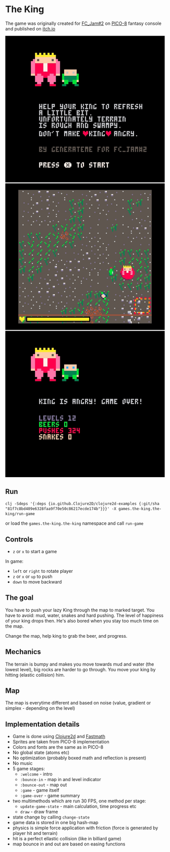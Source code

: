 # The King

The game was originally created for [FC_Jam#2](https://itch.io/jam/fantasy-console-game-jam-2) on [PICO-8](https://www.lexaloffle.com/pico-8.php) fantasy console and published on [itch.io](https://generateme.itch.io/the-king) 

![Welcome](/results/games/the_king/DE5FE9FA_000000.jpg "Welcome")
![Game](/results/games/the_king/DE5FE9FA_000012.jpg "Game")
![Game over](/results/games/the_king/DE5FE9FA_000027.jpg "Game over")

## Run

```
clj -Sdeps '{:deps {io.github.Clojure2D/clojure2d-examples {:git/sha "81f7c8bd409e6328faa9f70e50c86217ecde174b"}}}' -X games.the-king.the-king/run-game
```

or load the `games.the-king.the-king` namespace and call `run-game`

## Controls

* `z` or `x` to start a game

In game:

* `left` or `right` to rotate player
* `z` or `x` or `up` to push
* `down` to move backward

## The goal

You have to push your lazy King through the map to marked target. You have to avoid: mud, water, snakes and hard pushing. The level of happiness of your king drops then. He's also bored when you stay too much time on the map.

Change the map, help king to grab the beer, and progress.

## Mechanics

The terrain is bumpy and makes you move towards mud and water (the lowest level), big rocks are harder to go through. You move your king by hitting (elastic collision) him.

## Map

The map is everytime different and based on noise (value, gradient or simplex - depending on the level)

## Implementation details

* Game is done using [Clojure2d](https://github.com/Clojure2D/clojure2d) and [Fastmath](https://github.com/generateme/fastmath)
* Sprites are taken from PICO-8 implementation
* Colors and fonts are the same as in PICO-8
* No global state (atoms etc)
* No optimization (probably boxed math and reflection is present)
* No music
* 5 game stages:
    * `:welcome` - intro
	* `:bounce-in` - map in and level indicator
	* `:bounce-out` - map out
	* `:game` - game itself
	* `:game-over` - game summary
* two multimethods which are run 30 FPS, one method per stage:
    * `update-game-state` - main calculation, time progress etc
	* `draw` - draw frame
* state change by calling `change-state`
* game data is stored in one big hash-map
* physics is simple force application with friction (force is generated by player hit and terrain)
* hit is a perfect ellastic collision (like in billiard game)
* map bounce in and out are based on easing functions
